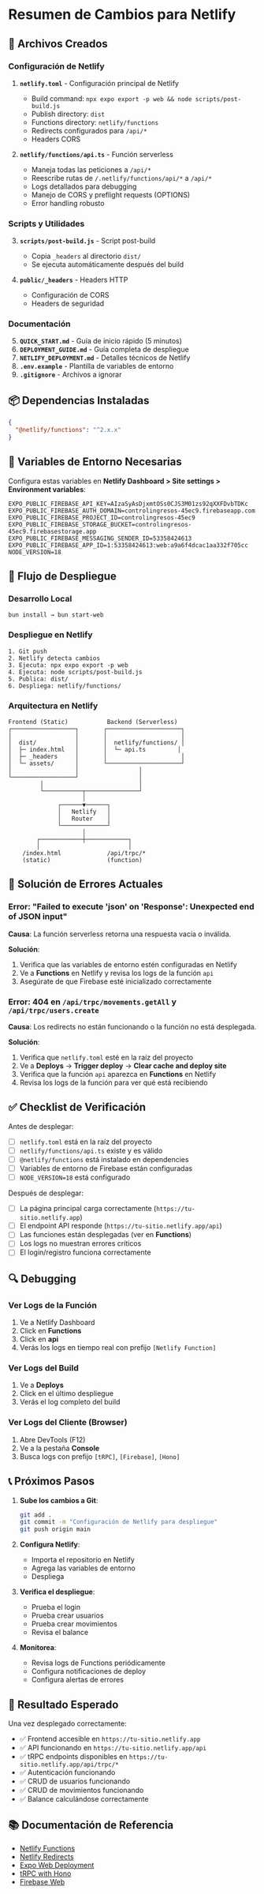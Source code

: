 # Resumen de Cambios para Netlify

## 📝 Archivos Creados

### Configuración de Netlify
1. **`netlify.toml`** - Configuración principal de Netlify
   - Build command: `npx expo export -p web && node scripts/post-build.js`
   - Publish directory: `dist`
   - Functions directory: `netlify/functions`
   - Redirects configurados para `/api/*`
   - Headers CORS

2. **`netlify/functions/api.ts`** - Función serverless
   - Maneja todas las peticiones a `/api/*`
   - Reescribe rutas de `/.netlify/functions/api/*` a `/api/*`
   - Logs detallados para debugging
   - Manejo de CORS y preflight requests (OPTIONS)
   - Error handling robusto

### Scripts y Utilidades
3. **`scripts/post-build.js`** - Script post-build
   - Copia `_headers` al directorio `dist/`
   - Se ejecuta automáticamente después del build

4. **`public/_headers`** - Headers HTTP
   - Configuración de CORS
   - Headers de seguridad

### Documentación
5. **`QUICK_START.md`** - Guía de inicio rápido (5 minutos)
6. **`DEPLOYMENT_GUIDE.md`** - Guía completa de despliegue
7. **`NETLIFY_DEPLOYMENT.md`** - Detalles técnicos de Netlify
8. **`.env.example`** - Plantilla de variables de entorno
9. **`.gitignore`** - Archivos a ignorar

## 📦 Dependencias Instaladas

```json
{
  "@netlify/functions": "^2.x.x"
}
```

## 🔧 Variables de Entorno Necesarias

Configura estas variables en **Netlify Dashboard > Site settings > Environment variables**:

```
EXPO_PUBLIC_FIREBASE_API_KEY=AIzaSyAsDjxmtOSs0CJS3M01zs92qXXFDvbTDKc
EXPO_PUBLIC_FIREBASE_AUTH_DOMAIN=controlingresos-45ec9.firebaseapp.com
EXPO_PUBLIC_FIREBASE_PROJECT_ID=controlingresos-45ec9
EXPO_PUBLIC_FIREBASE_STORAGE_BUCKET=controlingresos-45ec9.firebasestorage.app
EXPO_PUBLIC_FIREBASE_MESSAGING_SENDER_ID=53358424613
EXPO_PUBLIC_FIREBASE_APP_ID=1:53358424613:web:a9a6f4dcac1aa332f705cc
NODE_VERSION=18
```

## 🔄 Flujo de Despliegue

### Desarrollo Local
```
bun install → bun start-web
```

### Despliegue en Netlify
```
1. Git push
2. Netlify detecta cambios
3. Ejecuta: npx expo export -p web
4. Ejecuta: node scripts/post-build.js
5. Publica: dist/
6. Despliega: netlify/functions/
```

### Arquitectura en Netlify
```
Frontend (Static)           Backend (Serverless)
┌──────────────────┐       ┌─────────────────────┐
│                  │       │                     │
│  dist/           │       │  netlify/functions/ │
│  ├─ index.html   │       │  └─ api.ts         │
│  ├─ _headers     │       │                     │
│  └─ assets/      │       └─────────────────────┘
│                  │                 │
└──────────────────┘                 │
         │                           │
         └───────────┬───────────────┘
                     │
              ┌──────▼──────┐
              │   Netlify   │
              │   Router    │
              └─────────────┘
                     │
        ┌────────────┼────────────┐
        │                         │
    /index.html             /api/trpc/*
    (static)                (function)
```

## 🐛 Solución de Errores Actuales

### Error: "Failed to execute 'json' on 'Response': Unexpected end of JSON input"

**Causa**: La función serverless retorna una respuesta vacía o inválida.

**Solución**:
1. Verifica que las variables de entorno estén configuradas en Netlify
2. Ve a **Functions** en Netlify y revisa los logs de la función `api`
3. Asegúrate de que Firebase esté inicializado correctamente

### Error: 404 en `/api/trpc/movements.getAll` y `/api/trpc/users.create`

**Causa**: Los redirects no están funcionando o la función no está desplegada.

**Solución**:
1. Verifica que `netlify.toml` esté en la raíz del proyecto
2. Ve a **Deploys** → **Trigger deploy** → **Clear cache and deploy site**
3. Verifica que la función `api` aparezca en **Functions** en Netlify
4. Revisa los logs de la función para ver qué está recibiendo

## ✅ Checklist de Verificación

Antes de desplegar:
- [ ] `netlify.toml` está en la raíz del proyecto
- [ ] `netlify/functions/api.ts` existe y es válido
- [ ] `@netlify/functions` está instalado en dependencies
- [ ] Variables de entorno de Firebase están configuradas
- [ ] `NODE_VERSION=18` está configurado

Después de desplegar:
- [ ] La página principal carga correctamente (`https://tu-sitio.netlify.app`)
- [ ] El endpoint API responde (`https://tu-sitio.netlify.app/api`)
- [ ] Las funciones están desplegadas (ver en **Functions**)
- [ ] Los logs no muestran errores críticos
- [ ] El login/registro funciona correctamente

## 🔍 Debugging

### Ver Logs de la Función
1. Ve a Netlify Dashboard
2. Click en **Functions**
3. Click en **api**
4. Verás los logs en tiempo real con prefijo `[Netlify Function]`

### Ver Logs del Build
1. Ve a **Deploys**
2. Click en el último despliegue
3. Verás el log completo del build

### Ver Logs del Cliente (Browser)
1. Abre DevTools (F12)
2. Ve a la pestaña **Console**
3. Busca logs con prefijo `[tRPC]`, `[Firebase]`, `[Hono]`

## 📞 Próximos Pasos

1. **Sube los cambios a Git**:
   ```bash
   git add .
   git commit -m "Configuración de Netlify para despliegue"
   git push origin main
   ```

2. **Configura Netlify**:
   - Importa el repositorio en Netlify
   - Agrega las variables de entorno
   - Despliega

3. **Verifica el despliegue**:
   - Prueba el login
   - Prueba crear usuarios
   - Prueba crear movimientos
   - Revisa el balance

4. **Monitorea**:
   - Revisa logs de Functions periódicamente
   - Configura notificaciones de deploy
   - Configura alertas de errores

## 🎉 Resultado Esperado

Una vez desplegado correctamente:
- ✅ Frontend accesible en `https://tu-sitio.netlify.app`
- ✅ API funcionando en `https://tu-sitio.netlify.app/api`
- ✅ tRPC endpoints disponibles en `https://tu-sitio.netlify.app/api/trpc/*`
- ✅ Autenticación funcionando
- ✅ CRUD de usuarios funcionando
- ✅ CRUD de movimientos funcionando
- ✅ Balance calculándose correctamente

## 📚 Documentación de Referencia

- [Netlify Functions](https://docs.netlify.com/functions/overview/)
- [Netlify Redirects](https://docs.netlify.com/routing/redirects/)
- [Expo Web Deployment](https://docs.expo.dev/distribution/publishing-websites/)
- [tRPC with Hono](https://trpc.io/docs/server/adapters/hono)
- [Firebase Web](https://firebase.google.com/docs/web/setup)
